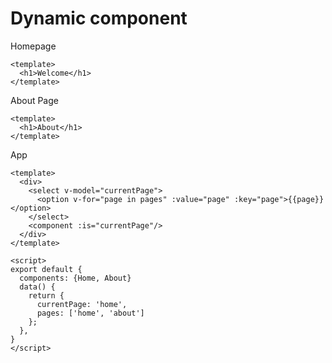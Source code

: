 # Dynamic component

Homepage

```vue about.html
<template>
  <h1>Welcome</h1>
</template>
```

About Page

```vue
<template>
  <h1>About</h1>
</template>
```

App

```vue
<template>
  <div>
    <select v-model="currentPage">
      <option v-for="page in pages" :value="page" :key="page">{{page}}</option>
    </select>
    <component :is="currentPage"/>
  </div>
</template>

<script>
export default {
  components: {Home, About}
  data() {
    return {
      currentPage: 'home',
      pages: ['home', 'about']
    };
  },
}
</script>
```

<DynamicComponent/>